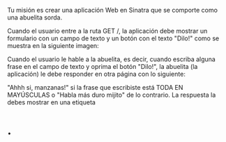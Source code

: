 Tu misión es crear una aplicación Web en Sinatra que se comporte como una abuelita sorda.

Cuando el usuario entre a la ruta GET /, la aplicación debe mostrar un
formulario con un campo de texto y un botón con el texto "Dilo!"
como se muestra en la siguiente imagen:

Cuando el usuario le hable a la abuelita, es decir, cuando escriba alguna
frase en el campo de texto y oprima el botón "Dilo!", la abuelita
(la aplicación) le debe responder en otra página con lo siguiente:

"Ahhh si, manzanas!" si la frase que escribiste está TODA EN MAYÚSCULAS o
"Habla más duro mijito" de lo contrario. La respuesta la debes mostrar
en una etiqueta <h1>.
